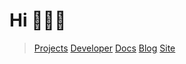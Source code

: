 # Hi 🌈🌈🌈

> [Projects](https://github.com/biugle/web-projects)
> [Developer](https://github.com/pandaoh)
> [Docs](https://web-docs.biugle.cn/)
> [Blog](https://a.biugle.cn/)
> [Site](https://t.biugle.cn/)
